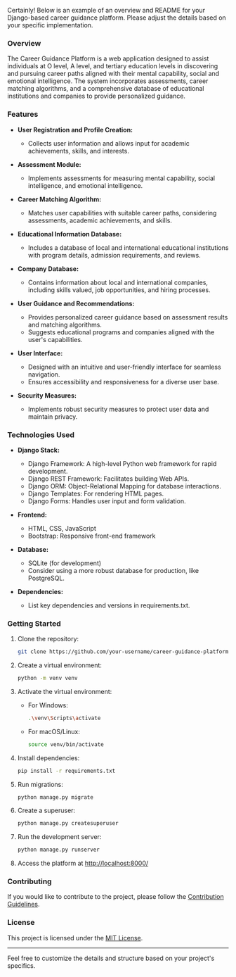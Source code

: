 Certainly! Below is an example of an overview and README for your Django-based career guidance platform. Please adjust the details based on your specific implementation.

### Overview

The Career Guidance Platform is a web application designed to assist individuals at O level, A level, and tertiary education levels in discovering and pursuing career paths aligned with their mental capability, social and emotional intelligence. The system incorporates assessments, career matching algorithms, and a comprehensive database of educational institutions and companies to provide personalized guidance.

### Features

- **User Registration and Profile Creation:**
  - Collects user information and allows input for academic achievements, skills, and interests.

- **Assessment Module:**
  - Implements assessments for measuring mental capability, social intelligence, and emotional intelligence.

- **Career Matching Algorithm:**
  - Matches user capabilities with suitable career paths, considering assessments, academic achievements, and skills.

- **Educational Information Database:**
  - Includes a database of local and international educational institutions with program details, admission requirements, and reviews.

- **Company Database:**
  - Contains information about local and international companies, including skills valued, job opportunities, and hiring processes.

- **User Guidance and Recommendations:**
  - Provides personalized career guidance based on assessment results and matching algorithms.
  - Suggests educational programs and companies aligned with the user's capabilities.

- **User Interface:**
  - Designed with an intuitive and user-friendly interface for seamless navigation.
  - Ensures accessibility and responsiveness for a diverse user base.

- **Security Measures:**
  - Implements robust security measures to protect user data and maintain privacy.

### Technologies Used

- **Django Stack:**
  - Django Framework: A high-level Python web framework for rapid development.
  - Django REST Framework: Facilitates building Web APIs.
  - Django ORM: Object-Relational Mapping for database interactions.
  - Django Templates: For rendering HTML pages.
  - Django Forms: Handles user input and form validation.

- **Frontend:**
  - HTML, CSS, JavaScript
  - Bootstrap: Responsive front-end framework

- **Database:**
  - SQLite (for development)
  - Consider using a more robust database for production, like PostgreSQL.

- **Dependencies:**
  - List key dependencies and versions in requirements.txt.

### Getting Started

1. Clone the repository:

    ```bash
    git clone https://github.com/your-username/career-guidance-platform.git
    ```

2. Create a virtual environment:

    ```bash
    python -m venv venv
    ```

3. Activate the virtual environment:

    - For Windows:

        ```bash
        .\venv\Scripts\activate
        ```

    - For macOS/Linux:

        ```bash
        source venv/bin/activate
        ```

4. Install dependencies:

    ```bash
    pip install -r requirements.txt
    ```

5. Run migrations:

    ```bash
    python manage.py migrate
    ```

6. Create a superuser:

    ```bash
    python manage.py createsuperuser
    ```

7. Run the development server:

    ```bash
    python manage.py runserver
    ```

8. Access the platform at [http://localhost:8000/](http://localhost:8000/)

### Contributing

If you would like to contribute to the project, please follow the [Contribution Guidelines](CONTRIBUTING.md).

### License

This project is licensed under the [MIT License](LICENSE).

---

Feel free to customize the details and structure based on your project's specifics.
